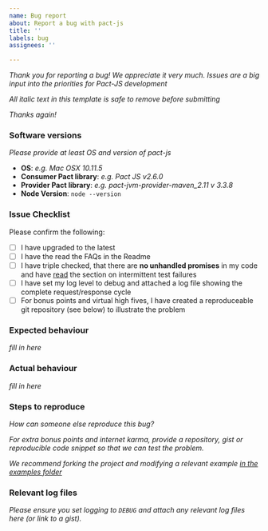 ```yaml
---
name: Bug report
about: Report a bug with pact-js
title: ''
labels: bug
assignees: ''

---
```


_Thank you for reporting a bug! We appreciate it very much. Issues are a big input into the priorities for Pact-JS development_

_All italic text in this template is safe to remove before submitting_

_Thanks again!_

### Software versions

_Please provide at least OS and version of pact-js_

- **OS**: _e.g. Mac OSX 10.11.5_
- **Consumer Pact library**: _e.g. Pact JS v2.6.0_
- **Provider Pact library**: _e.g. pact-jvm-provider-maven_2.11 v 3.3.8_
- **Node Version**: `node --version`

### Issue Checklist

Please confirm the following:

- [ ] I have upgraded to the latest
- [ ] I have the read the FAQs in the Readme
- [ ] I have triple checked, that there are **no unhandled promises** in my code and have [read](https://github.com/pact-foundation/pact-js/#test-fails-when-it-should-pass) the section on intermittent test failures
- [ ] I have set my log level to debug and attached a log file showing the complete request/response cycle
- [ ] For bonus points and virtual high fives, I have created a reproduceable git repository (see below) to illustrate the problem

### Expected behaviour

_fill in here_

### Actual behaviour

_fill in here_

### Steps to reproduce

_How can someone else reproduce this bug?_

_For extra bonus points and internet karma, provide a repository, gist or reproducible code snippet so that we can test the problem._

_We recommend forking the project and modifying a relevant example [in the examples folder](https://github.com/pact-foundation/pact-js/blob/master/examples)_

### Relevant log files

_Please ensure you set logging to `DEBUG` and attach any relevant log files here (or link to a gist)._
